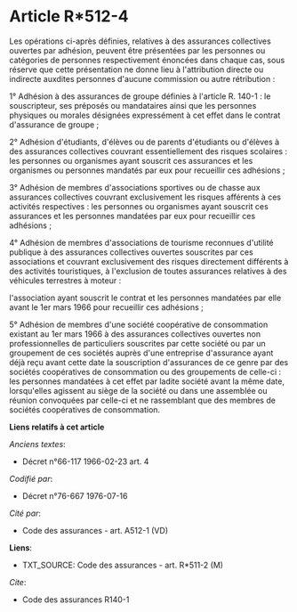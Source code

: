 # Article R*512-4

Les opérations ci-après définies, relatives à des assurances collectives ouvertes par adhésion, peuvent être présentées par
les personnes ou catégories de personnes respectivement énoncées dans chaque cas, sous réserve que cette présentation ne
donne lieu à l'attribution directe ou indirecte auxdites personnes d'aucune commission ou autre rétribution :

1° Adhésion à des assurances de groupe définies à l'article R. 140-1 : le souscripteur, ses préposés ou mandataires ainsi que
les personnes physiques ou morales désignées expressément à cet effet dans le contrat d'assurance de groupe ;

2° Adhésion d'étudiants, d'élèves ou de parents d'étudiants ou d'élèves à des assurances collectives couvrant essentiellement
des risques scolaires : les personnes ou organismes ayant souscrit ces assurances et les organismes ou personnes mandatés par
eux pour recueillir ces adhésions ;

3° Adhésion de membres d'associations sportives ou de chasse aux assurances collectives couvrant exclusivement les risques
afférents à ces activités respectives : les personnes ou organismes ayant souscrit ces assurances et les personnes mandatées
par eux pour recueillir ces adhésions ;

4° Adhésion de membres d'associations de tourisme reconnues d'utilité publique à des assurances collectives ouvertes
souscrites par ces associations et couvrant exclusivement des risques directement différents à des activités touristiques, à
l'exclusion de toutes assurances relatives à des véhicules terrestres à moteur :

l'association ayant souscrit le contrat et les personnes mandatées par elle avant le 1er mars 1966 pour recueillir ces
adhésions ;

5° Adhésion de membres d'une société coopérative de consommation existant au 1er mars 1966 à des assurances collectives
ouvertes non professionnelles de particuliers souscrites par cette société ou par un groupement de ces sociétés auprès d'une
entreprise d'assurance ayant déjà reçu avant cette date la souscription d'assurances de ce genre par des sociétés
coopératives de consommation ou des groupements de celle-ci : les personnes mandatées à cet effet par ladite société avant la
même date, lorsqu'elles agissent au siège de la société ou dans une assemblée ou réunion convoquées par celle-ci et ne
rassemblant que des membres de sociétés coopératives de consommation.

**Liens relatifs à cet article**

_Anciens textes_:

  - Décret n°66-117 1966-02-23 art. 4

_Codifié par_:

  - Décret n°76-667 1976-07-16

_Cité par_:

  - Code des assurances - art. A512-1 (VD)

**Liens**:

  - TXT_SOURCE: Code des assurances - art. R*511-2 (M)

_Cite_:

  - Code des assurances R140-1
